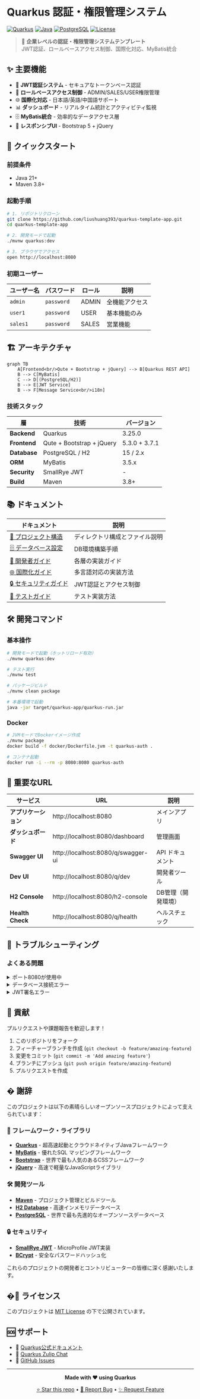 # Quarkus 認証・権限管理システム

[![Quarkus](https://img.shields.io/badge/Quarkus-3.25.0-blue?style=flat-square&logo=quarkus)](https://quarkus.io/)
[![Java](https://img.shields.io/badge/Java-21-orange?style=flat-square&logo=java)](https://openjdk.org/)
[![PostgreSQL](https://img.shields.io/badge/PostgreSQL-15-blue?style=flat-square&logo=postgresql)](https://www.postgresql.org/)
[![License](https://img.shields.io/badge/License-MIT-green?style=flat-square)](LICENSE)

> 🚀 **企業レベルの認証・権限管理システムテンプレート**  
> JWT認証、ロールベースアクセス制御、国際化対応、MyBatis統合

## ✨ 主要機能

- 🔐 **JWT認証システム** - セキュアなトークンベース認証
- 👥 **ロールベースアクセス制御** - ADMIN/SALES/USER権限管理
- 🌐 **国際化対応** - 日本語/英語/中国語サポート
- 📊 **ダッシュボード** - リアルタイム統計とアクティビティ監視
- 🗄️ **MyBatis統合** - 効率的なデータアクセス層
- 📱 **レスポンシブUI** - Bootstrap 5 + jQuery

## 🚀 クイックスタート

### 前提条件
- Java 21+
- Maven 3.8+

### 起動手順

```bash
# 1. リポジトリクローン
git clone https://github.com/liushuang393/quarkus-template-app.git
cd quarkus-template-app

# 2. 開発モードで起動
./mvnw quarkus:dev

# 3. ブラウザでアクセス
open http://localhost:8080
```

### 初期ユーザー

| ユーザー名 | パスワード | ロール | 説明 |
|-----------|-----------|-------|------|
| `admin` | `password` | ADMIN | 全機能アクセス |
| `user1` | `password` | USER | 基本機能のみ |
| `sales1` | `password` | SALES | 営業機能 |

## 🏗️ アーキテクチャ

```mermaid
graph TB
    A[Frontend<br/>Qute + Bootstrap + jQuery] --> B[Quarkus REST API]
    B --> C[MyBatis]
    C --> D[(PostgreSQL/H2)]
    B --> E[JWT Service]
    B --> F[Message Service<br/>i18n]
```

### 技術スタック

| 層 | 技術 | バージョン |
|---|------|----------|
| **Backend** | Quarkus | 3.25.0 |
| **Frontend** | Qute + Bootstrap + jQuery | 5.3.0 + 3.7.1 |
| **Database** | PostgreSQL / H2 | 15 / 2.x |
| **ORM** | MyBatis | 3.5.x |
| **Security** | SmallRye JWT | - |
| **Build** | Maven | 3.8+ |

## 📚 ドキュメント

| ドキュメント | 説明 |
|-------------|------|
| [📖 プロジェクト構造](PROJECT_STRUCTURE.md) | ディレクトリ構成とファイル説明 |
| [🗄️ データベース設定](DATABASE_SETUP.md) | DB環境構築手順 |
| [🔧 開発者ガイド](docs/README.md) | 各層の実装ガイド |
| [🌐 国際化ガイド](docs/i18n-guide.md) | 多言語対応の実装方法 |
| [🔒 セキュリティガイド](docs/security-guide.md) | JWT認証とアクセス制御 |
| [🧪 テストガイド](docs/testing-guide.md) | テスト実装方法 |

## 🛠️ 開発コマンド

### 基本操作

```bash
# 開発モードで起動（ホットリロード有効）
./mvnw quarkus:dev

# テスト実行
./mvnw test

# パッケージビルド
./mvnw clean package

# 本番環境で起動
java -jar target/quarkus-app/quarkus-run.jar
```

### Docker

```bash
# JVMモードでDockerイメージ作成
./mvnw package
docker build -f docker/Dockerfile.jvm -t quarkus-auth .

# コンテナ起動
docker run -i --rm -p 8080:8080 quarkus-auth
```

## 🔗 重要なURL

| サービス | URL | 説明 |
|---------|-----|------|
| **アプリケーション** | http://localhost:8080 | メインアプリ |
| **ダッシュボード** | http://localhost:8080/dashboard | 管理画面 |
| **Swagger UI** | http://localhost:8080/q/swagger-ui | API ドキュメント |
| **Dev UI** | http://localhost:8080/q/dev | 開発者ツール |
| **H2 Console** | http://localhost:8080/h2-console | DB管理（開発環境） |
| **Health Check** | http://localhost:8080/q/health | ヘルスチェック |

## 🚨 トラブルシューティング

### よくある問題

<details>
<summary>ポート8080が使用中</summary>

```bash
# 別ポートで起動
./mvnw quarkus:dev -Dquarkus.http.port=8081
```
</details>

<details>
<summary>データベース接続エラー</summary>

開発環境（H2）: アプリケーション再起動  
本番環境（PostgreSQL）: `application-prod.yaml`の接続設定を確認
</details>

<details>
<summary>JWT署名エラー</summary>

```bash
# 鍵ファイルの存在確認
ls src/main/resources/META-INF/resources/*.pem
```
</details>

## 🤝 貢献

プルリクエストや課題報告を歓迎します！

1. このリポジトリをフォーク
2. フィーチャーブランチを作成 (`git checkout -b feature/amazing-feature`)
3. 変更をコミット (`git commit -m 'Add amazing feature'`)
4. ブランチにプッシュ (`git push origin feature/amazing-feature`)
5. プルリクエストを作成

## � 謝辞

このプロジェクトは以下の素晴らしいオープンソースプロジェクトによって支えられています：

### 🚀 フレームワーク・ライブラリ
- **[Quarkus](https://quarkus.io/)** - 超高速起動とクラウドネイティブJavaフレームワーク
- **[MyBatis](https://mybatis.org/)** - 優れたSQL マッピングフレームワーク
- **[Bootstrap](https://getbootstrap.com/)** - 世界で最も人気のあるCSSフレームワーク
- **[jQuery](https://jquery.com/)** - 高速で軽量なJavaScriptライブラリ

### 🛠️ 開発ツール
- **[Maven](https://maven.apache.org/)** - プロジェクト管理とビルドツール
- **[H2 Database](https://www.h2database.com/)** - 高速インメモリデータベース
- **[PostgreSQL](https://www.postgresql.org/)** - 世界で最も先進的なオープンソースデータベース

### 🔒 セキュリティ
- **[SmallRye JWT](https://smallrye.io/)** - MicroProfile JWT実装
- **[BCrypt](https://github.com/patrickfav/bcrypt)** - 安全なパスワードハッシュ化

これらのプロジェクトの開発者とコントリビューターの皆様に深く感謝いたします。

## �📄 ライセンス

このプロジェクトは [MIT License](LICENSE) の下で公開されています。

## 🆘 サポート

- 📖 [Quarkus公式ドキュメント](https://quarkus.io/guides/)
- 💬 [Quarkus Zulip Chat](https://quarkusio.zulipchat.com/)
- 🐛 [GitHub Issues](https://github.com/liushuang393/quarkus-template-app/issues)

---

<div align="center">

**Made with ❤️ using Quarkus**

[⭐ Star this repo](https://github.com/liushuang393/quarkus-template-app) • [🐛 Report Bug](https://github.com/liushuang393/quarkus-template-app/issues) • [✨ Request Feature](https://github.com/liushuang393/quarkus-template-app/issues)

</div>
